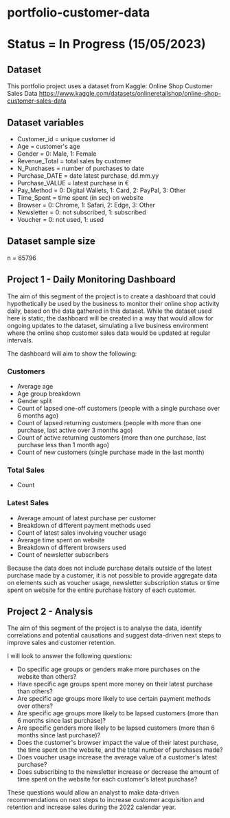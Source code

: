 # portfolio-customer-data
 
 # Status = In Progress (15/05/2023)

 ## Dataset

 This portfolio project uses a dataset from Kaggle: Online Shop Customer Sales Data
 https://www.kaggle.com/datasets/onlineretailshop/online-shop-customer-sales-data

 ## Dataset variables
- Customer_id = unique customer id
- Age = customer's age
- Gender = 0: Male, 1: Female
- Revenue_Total = total sales by customer
- N_Purchases = number of purchases to date
- Purchase_DATE = date latest purchase, dd.mm.yy
- Purchase_VALUE = latest purchase in €
- Pay_Method = 0: Digital Wallets, 1: Card, 2: PayPal, 3: Other
- Time_Spent = time spent (in sec) on website
- Browser = 0: Chrome, 1: Safari, 2: Edge, 3: Other
- Newsletter = 0: not subscribed, 1: subscribed
- Voucher = 0: not used, 1: used

## Dataset sample size

n = 65796

## Project 1 - Daily Monitoring Dashboard

The aim of this segment of the project is to create a dashboard that could hypothetically be used by the business to monitor their online shop activity daily, based on the data gathered in this dataset. While the dataset used here is static, the dashboard will be created in a way that would allow for ongoing updates to the dataset, simulating a live business environment where the online shop customer sales data would be updated at regular intervals.

The dashboard will aim to show the following:

### Customers

- Average age
- Age group breakdown
- Gender split
- Count of lapsed one-off customers (people with a single purchase over 6 months ago)
- Count of lapsed returning customers (people with more than one purchase, last active over 3 months ago)
- Count of active returning customers (more than one purchase, last purchase less than 1 month ago)
- Count of new customers (single purchase made in the last month)

### Total Sales
- Count

### Latest Sales
- Average amount of latest purchase per customer
- Breakdown of different payment methods used
- Count of latest sales involving voucher usage
- Average time spent on website
- Breakdown of different browsers used
- Count of newsletter subscribers

Because the data does not include purchase details outside of the latest purchase made by a customer, it is not possible to provide aggregate data on elements such as voucher usage, newsletter subscription status or time spent on website for the entire purchase history of each customer.

## Project 2 - Analysis
The aim of this segment of the project is to analyse the data, identify correlations and potential causations and suggest data-driven next steps to improve sales and customer retention. 

I will look to answer the following questions:

- Do specific age groups or genders make more purchases on the website than others?
- Have specific age groups spent more money on their latest purchase than others?
- Are specific age groups more likely to use certain payment methods over others?
- Are specific age groups more likely to be lapsed customers (more than 6 months since last purchase)?
- Are specific genders more likely to be lapsed customers (more than 6 months since last purchase)?
- Does the customer's browser impact the value of their latest purchase, the time spent on the website, and the total number of purchases made?
- Does voucher usage increase the average value of a customer's latest purchase?
- Does subscribing to the newsletter increase or decrease the amount of time spent on the website for each customer's latest purchase?

These questions would allow an analyst to make data-driven recommendations on next steps to increase customer acquisition and retention and increase sales during the 2022 calendar year.

